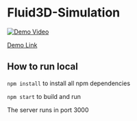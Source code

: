 # Fluid3D-Simulation

[![Demo Video](http://img.youtube.com/vi/hFL1DDs7GxI/0.jpg)](https://youtu.be/hFL1DDs7GxI)

[Demo Link](https://ygr4789.github.io/Fluid3D-Simulation/)

## How to run local

`npm install` to install all npm dependencies

`npm start` to build and run

The server runs in port 3000
